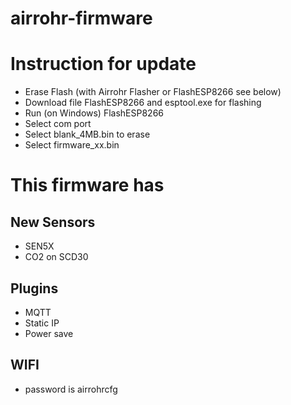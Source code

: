 

# airrohr-firmware

# Instruction for update 
* Erase Flash (with Airrohr Flasher or FlashESP8266 see below)
* Download file FlashESP8266 and esptool.exe for flashing
* Run (on Windows) FlashESP8266
* Select com port
* Select blank_4MB.bin to erase
* Select firmware_xx.bin

# This firmware has
## New Sensors
* SEN5X
* CO2 on SCD30

## Plugins
* MQTT
* Static IP
* Power save


## WIFI 
* password is airrohrcfg




